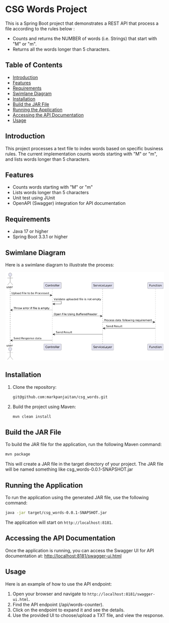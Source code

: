 # CSG Words Project

This is a Spring Boot project that demonstrates a REST API that process a file according to the rules below :
- Counts and returns the NUMBER of words (i.e. Strings) that start with "M" or "m".
- Returns all the words longer than 5 characters.

## Table of Contents

- [Introduction](#introduction)
- [Features](#features)
- [Requirements](#requirements)
- [Swimlane Diagram](#swimlane-diagram)  
- [Installation](#installation)
- [Build the JAR File](#build-the-jar-file)
- [Running the Application](#running-the-application)
- [Accessing the API Documentation](#accessing-the-api-documentation)
- [Usage](#usage)

## Introduction

This project processes a text file to index words based on specific business rules. The current implementation counts words starting with "M" or "m", and lists words longer than 5 characters.


## Features

- Counts words starting with "M" or "m"
- Lists words longer than 5 characters
- Unit test using JUnit
- OpenAPI (Swagger) integration for API documentation


## Requirements

- Java 17 or higher
- Spring Boot 3.3.1 or higher


## Swimlane Diagram

Here is a swimlane diagram to illustrate the process:

![Swimlane Diagram](docs/diagram1.png)


## Installation

1. Clone the repository:
    ```sh
    git@github.com:markpanjaitan/csg_words.git
    ```

2. Build the project using Maven:
    ```sh
    mvn clean install
    ```

## Build the JAR File

To build the JAR file for the application, run the following Maven command:

```sh
mvn package
```
This will create a JAR file in the target directory of your project. The JAR file will be named something like csg_words-0.0.1-SNAPSHOT.jar


## Running the Application

To run the application using the generated JAR file, use the following command:

```sh
java -jar target/csg_words-0.0.1-SNAPSHOT.jar
```

The application will start on `http://localhost:8181`.


## Accessing the API Documentation

Once the application is running, you can access the Swagger UI for API documentation at:
[http://localhost:8181/swagger-ui.html](http://localhost:8181/swagger-ui/index.html)


## Usage

Here is an example of how to use the API endpoint:

1. Open your browser and navigate to `http://localhost:8181/swagger-ui.html`.
2. Find the API endpoint (/api/words-counter).
3. Click on the endpoint to expand it and see the details.
4. Use the provided UI to choose/upload a TXT file, and view the response.

